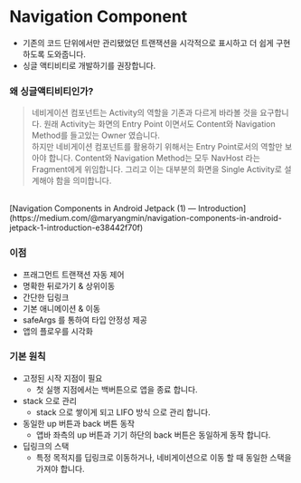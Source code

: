 # Navigation Component
* 기존의 코드 단위에서만 관리됐었던 트랜잭션을 시각적으로 표시하고 더 쉽게 구현하도록 도와줍니다.
* 싱글 액티비티로 개발하기를 권장합니다.

### 왜 싱글액티비티인가?
>네비게이션 컴포넌트는 Activity의 역할을 기존과 다르게 바라볼 것을 요구합니다. 
원래 Activity는 화면의 Entry Point 이면서도 Content와 Navigation Method를 들고있는 Owner 였습니다.  
하지만 네비게이션 컴포넌트를 활용하기 위해서는 Entry Point로서의 역할만 보아야 합니다. 
Content와 Navigation Method는 모두 NavHost 라는 Fragment에게 위임합니다. 
그리고 이는 대부분의 화면을 Single Activity로 설계해야 함을 의미합니다.  
<br>
[Navigation Components in Android Jetpack (1) — Introduction](https://medium.com/@maryangmin/navigation-components-in-android-jetpack-1-introduction-e38442f70f)

### 이점
* 프래그먼트 트랜잭션 자동 제어
* 명확한 뒤로가기 & 상위이동
* 간단한 딥링크
* 기본 애니메이션 & 이동
* safeArgs 를 통하여 타입 안정성 제공
* 앱의 플로우를 시각화

### 기본 원칙
* 고정된 시작 지점이 필요
  * 첫 실행 지점에서는 백버튼으로 앱을 종료 합니다.
* stack 으로 관리
  * stack 으로 쌓이게 되고 LIFO 방식 으로 관리 합니다.
* 동일한 up 버튼과 back 버튼 동작
  * 앱바 좌측의 up 버튼과 기기 하단의 back 버튼은 동일하게 동작 합니다.
* 딥링크의 스택
  * 특정 목적지를 딥링크로 이동하거나, 네비게이션으로 이동 할 때 동일한 스택을 가져야 합니다.

